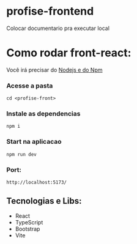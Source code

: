 # profise-frontend
Colocar documentario pra executar local

# Como rodar front-react:

Você irá precisar do <a href="https://nodejs.org/en/">Nodejs e do Npm</a>

### Acesse a pasta

```
cd <profise-front>
```

### Instale as dependencias

```
npm i
```

### Start na aplicacao

```
npm run dev
```

### Port:

```
http://localhost:5173/
```

## Tecnologias e Libs:

<ul>
  <li>React</li>
  <li>TypeScript</li>
  <li>Bootstrap</li>
  <li>Vite</li>
</ul>